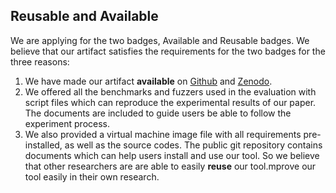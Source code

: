 ## Reusable and Available
We are applying for the two badges, Available and Reusable badges. 
We believe that our artifact satisfies the requirements for the two badges for the three reasons:

1. We have made our artifact **available** on [Github](https://github.com/kupl/SeamFuzz-Artifact) and [Zenodo](https://doi.org/10.5281/zenodo.7578055).
2. We offered all the benchmarks and fuzzers used in the evaluation with script files which can reproduce the experimental results of our paper. 
The documents are included to guide users be able to follow the experiment process.
3. We also provided a virtual machine image file with all requirements pre-installed, as well as the source codes. The public git repository contains documents which can help users install and use our tool. So we believe that other researchers are are able to easily **reuse** our tool.mprove our tool easily in their own research.
